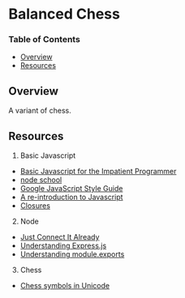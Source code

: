 # Balanced Chess


### Table of Contents
+ [Overview](#overview)
+ [Resources](#resources)

## Overview
A variant of chess.

## Resources
1. Basic Javascript
  + [Basic Javascript for the Impatient Programmer](http://www.2ality.com/2013/06/basic-javascript.html)
  + [node school](http://nodeschool.io/)
  + [Google JavaScript Style Guide](https://google-styleguide.googlecode.com/svn/trunk/javascriptguide.xml)
  + [A re-introduction to Javascript](https://developer.mozilla.org/en-US/docs/Web/JavaScript/A_re-introduction_to_JavaScript)
  + [Closures](http://stackoverflow.com/questions/111102/how-do-javascript-closures-work)
2. Node
  + [Just Connect It Already](http://howtonode.org/connect-it)
  + [Understanding Express.js](http://evanhahn.com/understanding-express/)
  + [Understanding module.exports](http://www.sitepoint.com/understanding-module-exports-exports-node-js/)
3. Chess
  + [Chess symbols in Unicode](https://en.wikipedia.org/wiki/Chess_symbols_in_Unicode)
